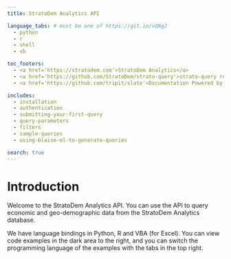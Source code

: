 ```yaml
---
title: StratoDem Analytics API

language_tabs: # must be one of https://git.io/vQNgJ
  - python
  - r
  - shell
  - vb

toc_footers:
  - <a href='https://stratodem.com'>StratoDem Analytics</a>
  - <a href='https://github.com/StratoDem/strato-query'>strato-query repository</a>
  - <a href='https://github.com/tripit/slate'>Documentation Powered by Slate</a>

includes:
  - installation
  - authentication
  - submitting-your-first-query
  - query-parameters
  - filters
  - sample-queries
  - using-blaise-ml-to-generate-queries

search: true
---
```


<style>
.toc-wrapper .logo {
    max-width: 95%;
    margin-top: 14px;
    margin-left: 2.5%;
}
</style>

# Introduction

Welcome to the StratoDem Analytics API. You can use the API to query economic and geo-demographic data from the StratoDem Analytics database.

We have language bindings in Python, R and VBA (for Excel). You can view code examples in the dark area to the right, and you can switch the programming language of the examples with the tabs in the top right.
